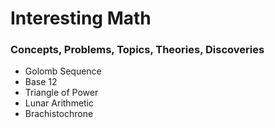 # Interesting Math

### Concepts, Problems, Topics, Theories, Discoveries

- Golomb Sequence
- Base 12
- Triangle of Power
- Lunar Arithmetic
- Brachistochrone
